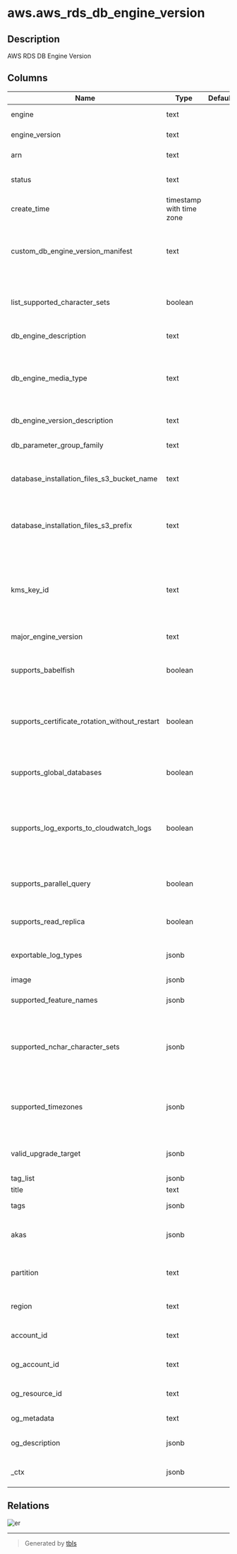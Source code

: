 # aws.aws_rds_db_engine_version

## Description

AWS RDS DB Engine Version

## Columns

| Name | Type | Default | Nullable | Children | Parents | Comment |
| ---- | ---- | ------- | -------- | -------- | ------- | ------- |
| engine | text |  | true |  |  | The name of the database engine. |
| engine_version | text |  | true |  |  | The version number of the database engine. |
| arn | text |  | true |  |  | The ARN of the custom engine version. |
| status | text |  | true |  |  | The status of the DB engine version, either available or deprecated. |
| create_time | timestamp with time zone |  | true |  |  | The creation time of the DB engine version. |
| custom_db_engine_version_manifest | text |  | true |  |  | JSON string that lists the installation files and parameters that RDS Custom uses to create a custom engine version (CEV). |
| list_supported_character_sets | boolean |  | true |  |  | A value that indicates whether to list the supported character sets for each engine version. |
| db_engine_description | text |  | true |  |  | The description of the database engine. |
| db_engine_media_type | text |  | true |  |  | A value that indicates the source media provider of the AMI based on the usage operation. Applicable for RDS Custom for SQL Server. |
| db_engine_version_description | text |  | true |  |  | The description of the database engine version. |
| db_parameter_group_family | text |  | true |  |  | The name of the DB parameter group family for the database engine. |
| database_installation_files_s3_bucket_name | text |  | true |  |  | The name of the Amazon S3 bucket that contains your database installation files. |
| database_installation_files_s3_prefix | text |  | true |  |  | The Amazon S3 directory that contains the database installation files. If not specified, then no prefix is assumed. |
| kms_key_id | text |  | true |  |  | The Amazon Web Services KMS key identifier for an encrypted CEV. This parameter is required for RDS Custom, but optional for Amazon RDS. |
| major_engine_version | text |  | true |  |  | The major engine version of the CEV. |
| supports_babelfish | boolean |  | true |  |  | A value that indicates whether the engine version supports Babelfish for Aurora PostgreSQL. |
| supports_certificate_rotation_without_restart | boolean |  | true |  |  | A value that indicates whether the engine version supports rotating the server certificate without rebooting the DB instance. |
| supports_global_databases | boolean |  | true |  |  | A value that indicates whether you can use Aurora global databases with a specific DB engine version. |
| supports_log_exports_to_cloudwatch_logs | boolean |  | true |  |  | A value that indicates whether the engine version supports exporting the log types specified by ExportableLogTypes to CloudWatch Logs. |
| supports_parallel_query | boolean |  | true |  |  | A value that indicates whether you can use Aurora parallel query with a specific DB engine version. |
| supports_read_replica | boolean |  | true |  |  | Indicates whether the database engine version supports read replicas. |
| exportable_log_types | jsonb |  | true |  |  | The types of logs that the database engine has available for export to CloudWatch Logs. |
| image | jsonb |  | true |  |  | The EC2 image. |
| supported_feature_names | jsonb |  | true |  |  | A list of features supported by the DB engine. |
| supported_nchar_character_sets | jsonb |  | true |  |  | A list of the character sets supported by the Oracle DB engine for the NcharCharacterSetName parameter of the CreateDBInstance operation. |
| supported_timezones | jsonb |  | true |  |  | A list of the time zones supported by this engine for the Timezone parameter of the CreateDBInstance action. |
| valid_upgrade_target | jsonb |  | true |  |  | A list of engine versions that this database engine version can be upgraded to. |
| tag_list | jsonb |  | true |  |  | A list of tags. |
| title | text |  | true |  |  | Title of the resource. |
| tags | jsonb |  | true |  |  | A map of tags for the resource. |
| akas | jsonb |  | true |  |  | Array of globally unique identifier strings (also known as) for the resource. |
| partition | text |  | true |  |  | The AWS partition in which the resource is located (aws, aws-cn, or aws-us-gov). |
| region | text |  | true |  |  | The AWS Region in which the resource is located. |
| account_id | text |  | true |  |  | The AWS Account ID in which the resource is located. |
| og_account_id | text |  | true |  |  | The Platform Account ID in which the resource is located. |
| og_resource_id | text |  | true |  |  | The unique ID of the resource in opengovernance. |
| og_metadata | text |  | true |  |  | Platform Metadata of the AWS resource. |
| og_description | jsonb |  | true |  |  | The full model description of the resource |
| _ctx | jsonb |  | true |  |  | Steampipe context in JSON form, e.g. connection_name. |

## Relations

![er](aws.aws_rds_db_engine_version.svg)

---

> Generated by [tbls](https://github.com/k1LoW/tbls)

